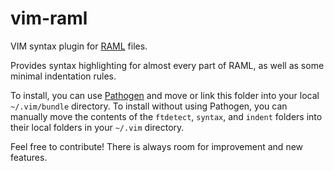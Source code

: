 # vim-raml
VIM syntax plugin for [RAML](http://raml.org/) files.

Provides syntax highlighting for almost every part of RAML, as well as some  minimal indentation rules.

To install, you can use [Pathogen](https://github.com/tpope/vim-pathogen) and move or link this folder into your local `~/.vim/bundle` directory. To install without using Pathogen, you can manually move the contents of the `ftdetect`, `syntax`, and `indent` folders into their local folders in your `~/.vim` directory.

Feel free to contribute! There is always room for improvement and new features.


